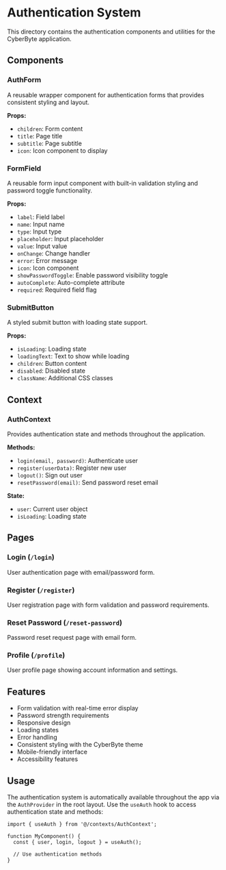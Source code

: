# Authentication System

This directory contains the authentication components and utilities for the CyberByte application.

## Components

### AuthForm
A reusable wrapper component for authentication forms that provides consistent styling and layout.

**Props:**
- `children`: Form content
- `title`: Page title
- `subtitle`: Page subtitle
- `icon`: Icon component to display

### FormField
A reusable form input component with built-in validation styling and password toggle functionality.

**Props:**
- `label`: Field label
- `name`: Input name
- `type`: Input type
- `placeholder`: Input placeholder
- `value`: Input value
- `onChange`: Change handler
- `error`: Error message
- `icon`: Icon component
- `showPasswordToggle`: Enable password visibility toggle
- `autoComplete`: Auto-complete attribute
- `required`: Required field flag

### SubmitButton
A styled submit button with loading state support.

**Props:**
- `isLoading`: Loading state
- `loadingText`: Text to show while loading
- `children`: Button content
- `disabled`: Disabled state
- `className`: Additional CSS classes

## Context

### AuthContext
Provides authentication state and methods throughout the application.

**Methods:**
- `login(email, password)`: Authenticate user
- `register(userData)`: Register new user
- `logout()`: Sign out user
- `resetPassword(email)`: Send password reset email

**State:**
- `user`: Current user object
- `isLoading`: Loading state

## Pages

### Login (`/login`)
User authentication page with email/password form.

### Register (`/register`)
User registration page with form validation and password requirements.

### Reset Password (`/reset-password`)
Password reset request page with email form.

### Profile (`/profile`)
User profile page showing account information and settings.

## Features

- Form validation with real-time error display
- Password strength requirements
- Responsive design
- Loading states
- Error handling
- Consistent styling with the CyberByte theme
- Mobile-friendly interface
- Accessibility features

## Usage

The authentication system is automatically available throughout the app via the `AuthProvider` in the root layout. Use the `useAuth` hook to access authentication state and methods:

```tsx
import { useAuth } from '@/contexts/AuthContext';

function MyComponent() {
  const { user, login, logout } = useAuth();
  
  // Use authentication methods
}
```

